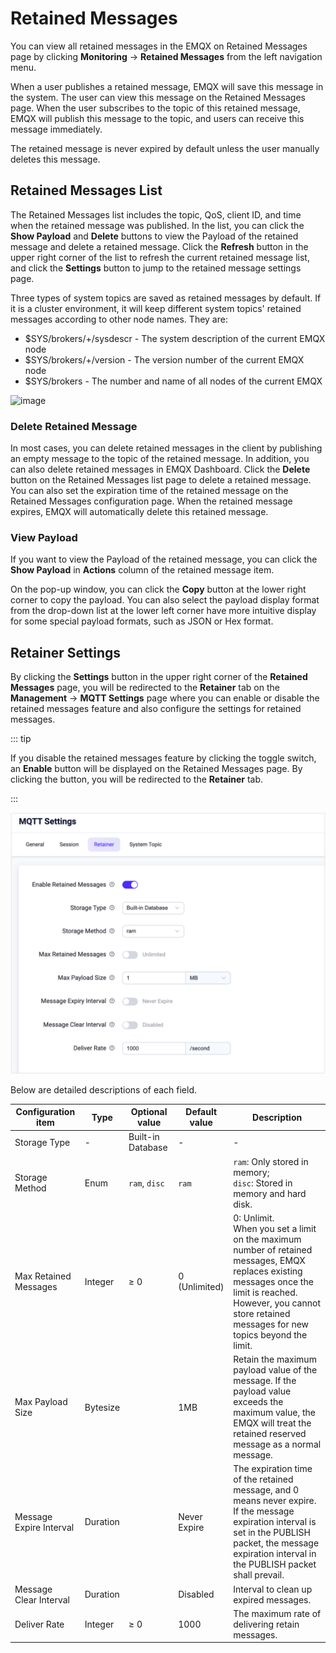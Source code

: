 # Retained Messages

You can view all retained messages in the EMQX on Retained Messages page by clicking **Monitoring** -> **Retained Messages** from the left navigation menu.

When a user publishes a retained message, EMQX will save this message in the system. The user can view this message on the Retained Messages page. When the user subscribes to the topic of this retained message, EMQX will publish this message to the topic, and users can receive this message immediately.

The retained message is never expired by default unless the user manually deletes this message.

## Retained Messages List

The Retained Messages list includes the topic, QoS, client ID, and time when the retained message was published. In the list, you can click the **Show Payload** and **Delete** buttons to view the Payload of the retained message and delete a retained message. Click the **Refresh** button in the upper right corner of the list to refresh the current retained message list, and click the **Settings** button to jump to the retained message settings page.

Three types of system topics are saved as retained messages by default. If it is a cluster environment, it will keep different system topics' retained messages according to other node names. They are:

- $SYS/brokers/+/sysdescr - The system description of the current EMQX node
- $SYS/brokers/+/version - The version number of the current EMQX node
- $SYS/brokers - The number and name of all nodes of the current EMQX

![image](./assets/retained-messages.png)

### Delete Retained Message

In most cases, you can delete retained messages in the client by publishing an empty message to the topic of the retained message. In addition, you can also delete retained messages in EMQX Dashboard. Click the **Delete** button on the Retained Messages list page to delete a retained message. You can also set the expiration time of the retained message on the Retained Messages configuration page. When the retained message expires, EMQX will automatically delete this retained message.

### View Payload

If you want to view the Payload of the retained message, you can click the **Show Payload** in **Actions** column of the retained message item.

On the pop-up window, you can click the **Copy** button at the lower right corner to copy the payload. You can also select the payload display format from the drop-down list at the lower left corner have more intuitive display for some special payload formats, such as JSON or Hex format.

## Retainer Settings

By clicking the **Settings** button in the upper right corner of the **Retained Messages** page, you will be redirected to the **Retainer** tab on the **Management** -> **MQTT Settings** page where you can enable or disable the retained messages feature and also configure the settings for retained messages.

::: tip

If you disable the retained messages feature by clicking the toggle switch, an **Enable** button will be displayed on the Retained Messages page. By clicking the button, you will be redirected to the **Retainer** tab.

:::

<img src="./assets/mqtt-settings-retainer.png" alt="mqtt-settings-retainer" style="zoom:50%;" />

Below are detailed descriptions of each field.

| Configuration item      | Type     | Optional value    | Default value | Description                                                  |
| ----------------------- | -------- | ----------------- | ------------- | ------------------------------------------------------------ |
| Storage Type            | -        | Built-in Database | -             | -                                                            |
| Storage Method          | Enum     | `ram`, `disc`     | `ram`         | `ram`: Only stored in memory; <br />`disc`: Stored in memory and hard disk. |
| Max Retained Messages   | Integer  | ≥ 0               | 0 (Unlimited) | 0: Unlimit. <br />When you set a limit on the maximum number of retained messages, EMQX replaces existing messages once the limit is reached. However, you cannot store retained messages for new topics beyond the limit. |
| Max Payload Size        | Bytesize |                   | 1MB           | Retain the maximum payload value of the message. If the payload value exceeds the maximum value, the EMQX will treat the retained reserved message as a normal message. |
| Message Expire Interval | Duration |                   | Never Expire  | The expiration time of the retained message, and 0 means never expire. If the message expiration interval is set in the PUBLISH packet, the message expiration interval in the PUBLISH packet shall prevail. |
| Message Clear Interval  | Duration |                   | Disabled      | Interval to clean up expired messages.                       |
| Deliver Rate            | Integer  | ≥ 0               | 1000          | The maximum rate of delivering retain messages.              |
